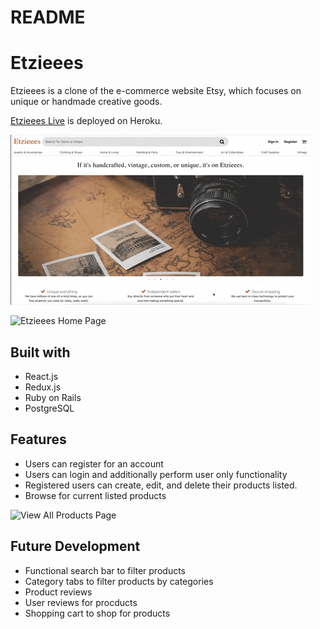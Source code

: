 # README

# Etzieees

Etzieees is a clone of the e-commerce website Etsy, which focuses on unique or handmade creative goods.

[Etzieees Live](https://etzieees.herokuapp.com/) is deployed on Heroku.

![](splash.gif)


![Etzieees Home Page](https://github.com/chrisdangnguyen/Etsy/blob/master/app/assets/images/screenshots/etzieees_homepage.png)

## Built with
* React.js
* Redux.js
* Ruby on Rails
* PostgreSQL

## Features 
* Users can register for an account
* Users can login and additionally perform user only functionality
* Registered users can create, edit, and delete their products listed. 
* Browse for current listed products 

![View All Products Page](https://github.com/chrisdangnguyen/Etsy/blob/master/app/assets/images/screenshots/etzieees_all_products.png)


## Future Development
* Functional search bar to filter products
* Category tabs to filter products by categories
* Product reviews 
* User reviews for procducts
* Shopping cart to shop for products 


